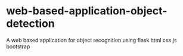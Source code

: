 # web-based-application-object-detection
A web based application for object recognition using flask html css js bootstrap
